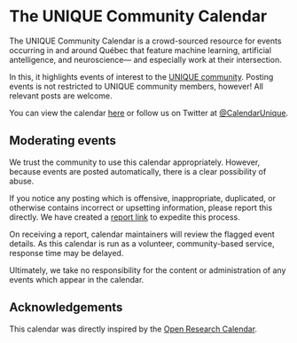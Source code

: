 # The UNIQUE Community Calendar

The UNIQUE Community Calendar is a crowd-sourced resource for events
occurring in and around Québec that feature
machine learning, artificial antelligence, and neuroscience&mdash;
and especially work at their intersection.

In this, it highlights events of interest to the
[UNIQUE community](https://sites.google.com/view/unique-neuro-ai).
Posting events is not restricted to UNIQUE community members, however!
All relevant posts are welcome.

You can view the calendar [here](https://tinyurl.com/CalendarUnique) or
follow us on Twitter at [@CalendarUnique](https://twitter.com/CalendarUnique).

## Moderating events

We trust the community to use this calendar appropriately.
However, because events are posted automatically, there is a clear possibility of abuse.

If you notice any posting which is offensive, inappropriate, duplicated, or otherwise
contains incorrect or upsetting information, please report this directly.
We have created a [report link](http://tinyurl.com/rcu66l8) to expedite this process.

On receiving a report, calendar maintainers will review the flagged event details.
As this calendar is run as a volunteer, community-based service, response time may be delayed.

Ultimately, we take no responsibility for the content or administration of any events which appear in the calendar.

## Acknowledgements

This calendar was directly inspired by the [Open Research Calendar](https://twitter.com/OpenResearchCal).
